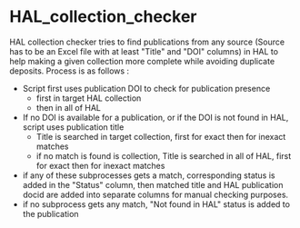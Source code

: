 # HAL_collection_checker
HAL collection checker tries to find publications from any source (Source has to be an Excel file with at least "Title" and "DOI" columns) in HAL to help making a given collection more complete while avoiding duplicate deposits.
Process is as follows :
- Script first uses publication DOI to check for publication presence
    - first in target HAL collection 
    - then in all of HAL
- If no DOI is available for a publication, or if the DOI is not found in HAL, script uses publication title
    - Title is searched in target collection, first for exact then for inexact matches
    - if no match is found is collection, Title is searched in all of HAL, first for exact then for inexact matches
- if any of these subprocesses gets a match, corresponding status is added in the "Status" column, then matched title and HAL publication docid are added into separate columns for manual checking purposes.
- if no subprocess gets any match, "Not found in HAL" status is added to the publication
